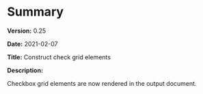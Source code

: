 # Summary

**Version:** 0.25

**Date:** 2021-02-07

**Title:** Construct check grid elements

**Description:**

Checkbox grid elements are now rendered in the output document.